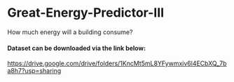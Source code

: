 # Great-Energy-Predictor-III
How much energy will a building consume?

#### Dataset can be downloaded via the link below:

https://drive.google.com/drive/folders/1KncMt5mL8YFywmxiv6l4ECbXQ_7ba8h7?usp=sharing